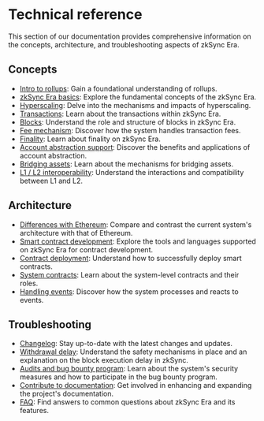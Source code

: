 # Technical reference

This section of our documentation provides comprehensive information on the concepts, architecture, and troubleshooting aspects of zkSync Era.

## Concepts

- [Intro to rollups](./concepts/rollups.md): Gain a foundational understanding of rollups.
- [zkSync Era basics](./concepts/zkSync.md): Explore the fundamental concepts of the zkSync Era.
- [Hyperscaling](./concepts/hyperscaling.md): Delve into the mechanisms and impacts of hyperscaling.
- [Transactions](./concepts/transactions.md): Learn about the transactions within zkSync Era.
- [Blocks](./concepts/blocks.md): Understand the role and structure of blocks in zkSync Era. 
- [Fee mechanism](./concepts/fee-model.md): Discover how the system handles transaction fees.
- [Finality](./concepts/finality.md): Learn about finality on zkSync Era. 
- [Account abstraction support](./concepts/aa.md): Discover the benefits and applications of account abstraction.
- [Bridging assets](./concepts/bridging-asset.md): Learn about the mechanisms for bridging assets.
- [L1 / L2 interoperability](./concepts/l1-l2-interop.md): Understand the interactions and compatibility between L1 and L2.

## Architecture

- [Differences with Ethereum](./architecture/differences-with-ethereum.md): Compare and contrast the current system's architecture with that of Ethereum.
- [Smart contract development](./architecture/contract-development.md): Explore the tools and languages supported on zkSync Era for contract development. 
- [Contract deployment](./architecture/contract-deployment.md): Understand how to successfully deploy smart contracts.
- [System contracts](./architecture/system-contracts.md): Learn about the system-level contracts and their roles.
- [Handling events](./architecture/events.md): Discover how the system processes and reacts to events.

## Troubleshooting

- [Changelog](./troubleshooting/changelog.md): Stay up-to-date with the latest changes and updates.
- [Withdrawal delay](./troubleshooting/withdrawal-delay.md): Understand the safety mechanisms in place and an explanation on the block execution delay in zkSync.
- [Audits and bug bounty program](./troubleshooting/audit-bug-bounty.md): Learn about the system's security measures and how to participate in the bug bounty program.
- [Contribute to documentation](./troubleshooting/docs-contribution/docs.md): Get involved in enhancing and expanding the project's documentation.
- [FAQ](./troubleshooting/faq.md): Find answers to common questions about zkSync Era and its features.